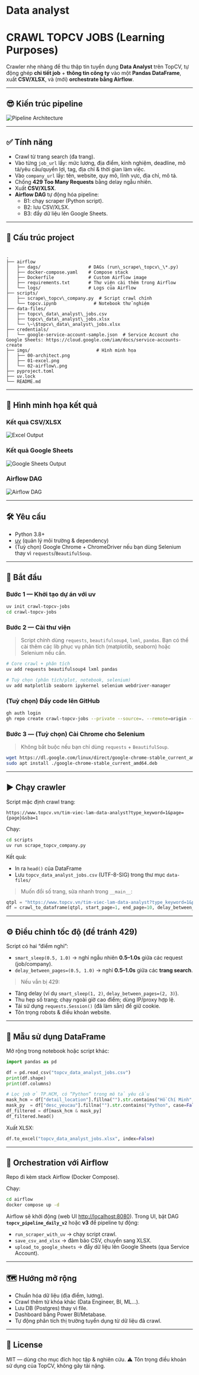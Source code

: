 # Data analyst
# CRAWL TOPCV JOBS (Learning Purposes)

Crawler nhẹ nhàng để thu thập tin tuyển dụng **Data Analyst** trên TopCV, tự động ghép **chi tiết job** + **thông tin công ty** vào một **Pandas DataFrame**, xuất **CSV/XLSX**, và (mới) **orchestrate bằng Airflow**.

---

## 😎 Kiến trúc pipeline
![Pipeline Architecture](imgs/00-architect.png)

---

## ✅ Tính năng

* Crawl từ trang search (đa trang).
* Vào từng `job_url` lấy: mức lương, địa điểm, kinh nghiệm, deadline, mô tả/yêu cầu/quyền lợi, tag, địa chỉ & thời gian làm việc.
* Vào `company_url` lấy: tên, website, quy mô, lĩnh vực, địa chỉ, mô tả.
* Chống **429 Too Many Requests** bằng delay ngẫu nhiên.
* Xuất **CSV/XLSX**.
* **Airflow DAG** tự động hóa pipeline:
  * B1: chạy scraper (Python script).
  * B2: lưu CSV/XLSX.
  * B3: đẩy dữ liệu lên Google Sheets.

---

## 🧱 Cấu trúc project

```

.
├── airflow
│   ├── dags/                  # DAGs (run\_scrape\_topcv\_\*.py)
│   ├── docker-compose.yaml    # Compose stack
│   ├── Dockerfile             # Custom Airflow image
│   ├── requirements.txt       # Thư viện cài thêm trong Airflow
│   └── logs/                  # Logs của Airflow
├── scripts/
│   ├── scrape\_topcv\_company.py  # Script crawl chính
│   └── topcv.ipynb              # Notebook thử nghiệm
├── data-files/
│   ├── topcv\_data\_analyst\_jobs.csv
│   ├── topcv\_data\_analyst\_jobs.xlsx
│   └── \~\$topcv\_data\_analyst\_jobs.xlsx
├── credentials/
│   └── google-service-account-sample.json  # Service Account cho Google Sheets: https://cloud.google.com/iam/docs/service-accounts-create
├── imgs/                         # Hình minh họa
│   ├── 00-architect.png
│   ├── 01-excel.png
│   └── 02-airflow\.png
├── pyproject.toml
├── uv.lock
└── README.md

````

---

## 📸 Hình minh họa kết quả

### Kết quả CSV/XLSX
![Excel Output](imgs/01-excel.png)

### Kết quả Google Sheets
![Google Sheets Output](imgs/02-google-sheets.png)

### Airflow DAG
![Airflow DAG](imgs/03-airflow.png)

---

## 🛠️ Yêu cầu

* Python 3.8+  
* [uv](https://github.com/astral-sh/uv) (quản lý môi trường & dependency)  
* (Tuỳ chọn) Google Chrome + ChromeDriver nếu bạn dùng Selenium thay vì `requests`/`BeautifulSoup`.

---

## 🚀 Bắt đầu

### Bước 1 — Khởi tạo dự án với **uv**

```bash
uv init crawl-topcv-jobs
cd crawl-topcv-jobs
````

### Bước 2 — Cài thư viện

> Script chính dùng `requests`, `beautifulsoup4`, `lxml`, `pandas`.
> Bạn có thể cài thêm các lib phục vụ phân tích (matplotlib, seaborn) hoặc Selenium nếu cần.

```bash
# Core crawl + phân tích
uv add requests beautifulsoup4 lxml pandas

# Tuỳ chọn (phân tích/plot, notebook, selenium)
uv add matplotlib seaborn ipykernel selenium webdriver-manager
```

### (Tuỳ chọn) Đẩy code lên GitHub

```bash
gh auth login
gh repo create crawl-topcv-jobs --private --source=. --remote=origin --push
```

### Bước 3 — (Tuỳ chọn) Cài Chrome cho Selenium

> Không bắt buộc nếu bạn chỉ dùng `requests` + `BeautifulSoup`.

```bash
wget https://dl.google.com/linux/direct/google-chrome-stable_current_amd64.deb
sudo apt install ./google-chrome-stable_current_amd64.deb
```

---

## ▶️ Chạy crawler

Script mặc định crawl trang:

```
https://www.topcv.vn/tim-viec-lam-data-analyst?type_keyword=1&page={page}&sba=1
```

Chạy:

```bash
cd scripts
uv run scrape_topcv_company.py
```

Kết quả:

* In ra `head()` của DataFrame
* Lưu `topcv_data_analyst_jobs.csv` (UTF-8-SIG) trong thư mục `data-files/`

> Muốn đổi số trang, sửa nhanh trong `__main__`:

```python
qtpl = "https://www.topcv.vn/tim-viec-lam-data-analyst?type_keyword=1&page={page}&sba=1"
df = crawl_to_dataframe(qtpl, start_page=1, end_page=10, delay_between_pages=(0.5, 1.0))
```

---

## ⚙️ Điều chỉnh tốc độ (để tránh 429)

Script có hai “điểm nghỉ”:

* `smart_sleep(0.5, 1.0)` → nghỉ ngẫu nhiên **0.5–1.0s** giữa các request (job/company).
* `delay_between_pages=(0.5, 1.0)` → nghỉ **0.5–1.0s** giữa các **trang search**.

> Nếu vẫn bị 429:

* Tăng delay (ví dụ `smart_sleep(1, 2)`, `delay_between_pages=(2, 3)`).
* Thu hẹp số trang; chạy ngoài giờ cao điểm; dùng IP/proxy hợp lệ.
* Tái sử dụng `requests.Session()` (đã làm sẵn) để giữ cookie.
* Tôn trọng robots & điều khoản website.

---

## 🧪 Mẫu sử dụng DataFrame

Mở rộng trong notebook hoặc script khác:

```python
import pandas as pd

df = pd.read_csv("topcv_data_analyst_jobs.csv")
print(df.shape)
print(df.columns)

# Lọc job ở TP.HCM, có “Python” trong mô tả yêu cầu
mask_hcm = df["detail_location"].fillna("").str.contains("Hồ Chí Minh", case=False)
mask_py  = df["desc_yeucau"].fillna("").str.contains("Python", case=False)
df_filtered = df[mask_hcm & mask_py]
df_filtered.head()
```

Xuất XLSX:

```python
df.to_excel("topcv_data_analyst_jobs.xlsx", index=False)
```

---

## 🚀 Orchestration với Airflow

Repo đi kèm stack Airflow (Docker Compose).

Chạy:

```bash
cd airflow
docker compose up -d
```

Airflow sẽ khởi động (web UI [http://localhost:8080](http://localhost:8080)).
Trong UI, bật DAG **`topcv_pipeline_daily_v2`** hoặc **v3** để pipeline tự động:

* `run_scraper_with_uv` → chạy script crawl.
* `save_csv_and_xlsx` → đảm bảo CSV, chuyển sang XLSX.
* `upload_to_google_sheets` → đẩy dữ liệu lên Google Sheets (qua Service Account).

---

## 🗺️ Hướng mở rộng

* Chuẩn hóa dữ liệu (địa điểm, lương).
* Crawl thêm từ khóa khác (Data Engineer, BI, ML…).
* Lưu DB (Postgres) thay vì file.
* Dashboard bằng Power BI/Metabase.
* Tự động phân tích thị trường tuyển dụng từ dữ liệu đã crawl.

---

## 📄 License

MIT — dùng cho mục đích học tập & nghiên cứu.
⚠️ Tôn trọng điều khoản sử dụng của TopCV, không gây tải nặng.


